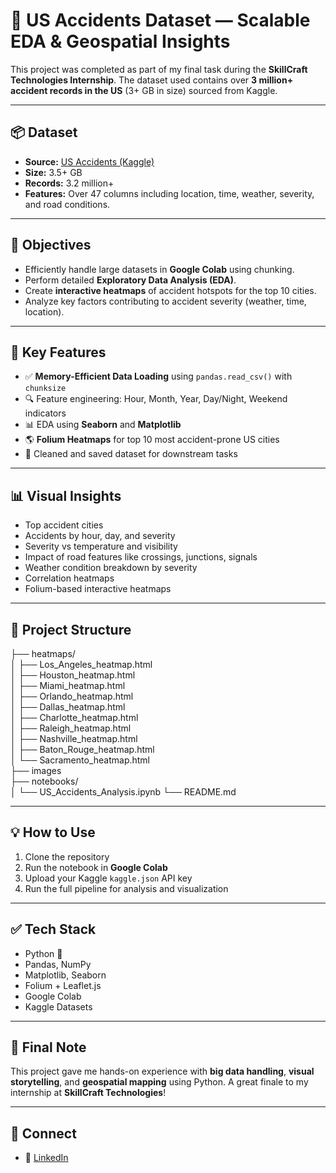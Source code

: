 # 🚗 US Accidents Dataset — Scalable EDA & Geospatial Insights

This project was completed as part of my final task during the **SkillCraft Technologies Internship**. The dataset used contains over **3 million+ accident records in the US** (3+ GB in size) sourced from Kaggle.

---

## 📦 Dataset
- **Source:** [US Accidents (Kaggle)](https://www.kaggle.com/datasets/sobhanmoosavi/us-accidents)
- **Size:** 3.5+ GB
- **Records:** 3.2 million+
- **Features:** Over 47 columns including location, time, weather, severity, and road conditions.

---

## 🧠 Objectives
- Efficiently handle large datasets in **Google Colab** using chunking.
- Perform detailed **Exploratory Data Analysis (EDA)**.
- Create **interactive heatmaps** of accident hotspots for the top 10 cities.
- Analyze key factors contributing to accident severity (weather, time, location).

---

## 📌 Key Features
- ✅ **Memory-Efficient Data Loading** using `pandas.read_csv()` with `chunksize`
- 🔍 Feature engineering: Hour, Month, Year, Day/Night, Weekend indicators
- 📊 EDA using **Seaborn** and **Matplotlib**
- 🌎 **Folium Heatmaps** for top 10 most accident-prone US cities
- 🧼 Cleaned and saved dataset for downstream tasks

---

## 📊 Visual Insights

- Top accident cities  
- Accidents by hour, day, and severity  
- Severity vs temperature and visibility  
- Impact of road features like crossings, junctions, signals  
- Weather condition breakdown by severity  
- Correlation heatmaps  
- Folium-based interactive heatmaps

---

## 📂 Project Structure
  
├── heatmaps/  
│ ├── Los_Angeles_heatmap.html  
│ ├── Houston_heatmap.html  
│ ├── Miami_heatmap.html  
│ ├── Orlando_heatmap.html  
│ ├── Dallas_heatmap.html  
│ ├── Charlotte_heatmap.html  
│ ├── Raleigh_heatmap.html  
│ ├── Nashville_heatmap.html  
│ ├── Baton_Rouge_heatmap.html  
│ └── Sacramento_heatmap.html  
├── images  
├── notebooks/  
│ └── US_Accidents_Analysis.ipynb
└── README.md  


---

## 💡 How to Use
1. Clone the repository  
2. Run the notebook in **Google Colab**  
3. Upload your Kaggle `kaggle.json` API key  
4. Run the full pipeline for analysis and visualization  

---

## ✅ Tech Stack

- Python 🐍
- Pandas, NumPy
- Matplotlib, Seaborn
- Folium + Leaflet.js
- Google Colab
- Kaggle Datasets

---

## 📌 Final Note

This project gave me hands-on experience with **big data handling**, **visual storytelling**, and **geospatial mapping** using Python. A great finale to my internship at **SkillCraft Technologies**!

---

## 🔗 Connect
- 💼 [LinkedIn](https://www.linkedin.com/)


